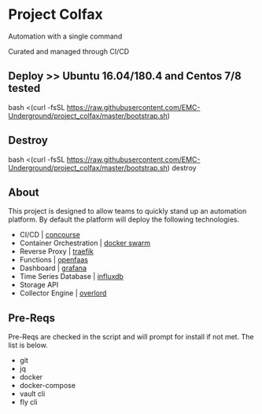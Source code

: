 # Project Colfax
Automation with a single command

Curated and managed through CI/CD

## Deploy >> Ubuntu 16.04/180.4 and Centos 7/8 tested
bash <(curl -fsSL https://raw.githubusercontent.com/EMC-Underground/project_colfax/master/bootstrap.sh)

## Destroy
bash <(curl -fsSL https://raw.githubusercontent.com/EMC-Underground/project_colfax/master/bootstrap.sh) destroy

## About
This project is designed to allow teams to quickly stand up an automation
platform. By default the platform will deploy the following technologies.

- CI/CD | [concourse](https://concourse-ci.org/)
- Container Orchestration | [docker swarm](https://docs.docker.com/engine/swarm/)
- Reverse Proxy | [traefik](https://traefik.io/)
- Functions | [openfaas](https://www.openfaas.com/)
- Dashboard | [grafana](https://grafana.com/)
- Time Series Database | [influxdb](https://www.influxdata.com/)
- Storage API
- Collector Engine | [overlord](https://github.com/nctiggy/collector-overlord)

## Pre-Reqs
Pre-Reqs are checked in the script and will prompt for install if not met. The list is below.
- git
- jq
- docker
- docker-compose
- vault cli
- fly cli

